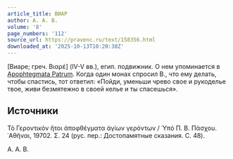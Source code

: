 ```yaml
---
article_title: ВИАР
author: А. А. В.
volume: '8'
page_numbers: '112'
source_url: https://pravenc.ru/text/158356.html
downloaded_at: '2025-10-13T10:20:38Z'
---
```


[Виаре; греч. Βιαρέ] (IV-V вв.), егип. подвижник. О нем упоминается в [Apophtegmata Patrum](<https://pravenc.ru/text/Apophtegmata Patrum.html>). Когда один монах спросил В., что ему делать, чтобы спастись, тот ответил: «Пойди, уменьши чрево свое и рукоделье твое, живи безмятежно в своей келье и ты спасешься».

## Источники

Τὸ Γεροντικὸν ἤτοι ἀποφθέγματα ἁγίων γερόντων / ῾Υπὸ Π. Β. Πάσχου. ᾿Αθῆναι, 19702. Σ. 24 (рус. пер.: Достопамятные сказания. С. 48).

А. А. В.
